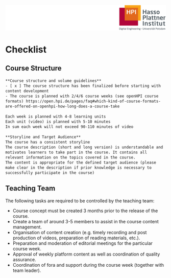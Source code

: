 ![HPI Logo](img/HPI_Logo.png)

# Checklist

## Course Structure  

    **Course structure and volume guidelines**
    - [ x ] The course structure has been finalized before starting with content development
    - The course is planned with 2/4/6 course weeks (see openHPI course formats) https://open.hpi.de/pages/faq#which-kind-of-course-formats-are-offered-on-openhpi-how-long-does-a-course-take 

    Each week is planned with 4-8 learning units
    Each unit (video) is planned with 5-10 minutes
    In sum each week will not exceed 90-110 minutes of video  
    
    **Storyline and Target Audience**
    The course has a consistent storyline
    The course description (short and long version) is understandable and motivates learners to take part in the course. It contains all relevant information on the topics covered in the course.
    The content is appropriate for the defined target audience (please make clear in the description if prior knowledge is necessary to successfully participate in the course)


## Teaching Team

The following tasks are required to be controlled by the teaching team:

- Course concept must be created 3 months prior to the release of the course.
- Create a team of around 3-5 members to assist in the course content management.
- Organisation of content creation (e.g. timely recording and post production of videos, preparation of reading materials, etc.).
- Preparation and moderation of editorial meetings for the particular course week.
- Approval of weekly platform content as well as coordination of quality assurance.
- Coordination of fora and support during the course week (together with team leader).
